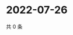 # 2022-07-26

共 0 条

<!-- BEGIN WEIBO -->
<!-- 最后更新时间 Tue Jul 26 2022 02:20:24 GMT+0800 (China Standard Time) -->

<!-- END WEIBO -->
